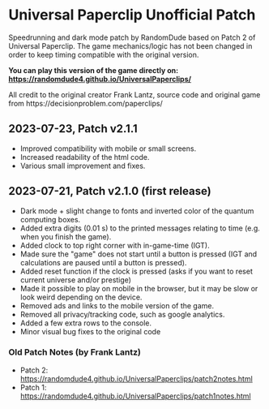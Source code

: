 # Universal Paperclip Unofficial Patch

Speedrunning and dark mode patch by RandomDude based on Patch 2 of Universal Paperclip.
The game mechanics/logic has not been changed in order to keep timing compatible with the original version.

**You can play this version of the game directly on: <https://randomdude4.github.io/UniversalPaperclips/>**

All credit to the original creator Frank Lantz, source code and original game from ht<span>tps://decisionproblem.com/paperclips/

## 2023-07-23, Patch v2.1.1

- Improved compatibility with mobile or small screens.
- Increased readability of the html code.
- Various small improvement and fixes.

## 2023-07-21, Patch v2.1.0 (first release)

- Dark mode + slight change to fonts and inverted color of the quantum computing boxes.
- Added extra digits (0.01 s) to the printed messages relating to time (e.g. when you finish the game).
- Added clock to top right corner with in-game-time (IGT).
- Made sure the "game" does not start until a button is pressed (IGT and calculations are paused until a button is pressed).
- Added reset function if the clock is pressed (asks if you want to reset current universe and/or prestige)
- Made it possible to play on mobile in the browser, but it may be slow or look weird depending on the device.
- Removed ads and links to the mobile version of the game.
- Removed all privacy/tracking code, such as google analytics.
- Added a few extra rows to the console.
- Minor visual bug fixes to the original code

### Old Patch Notes (by Frank Lantz)

- Patch 2: <https://randomdude4.github.io/UniversalPaperclips/patch2notes.html>
- Patch 1: <https://randomdude4.github.io/UniversalPaperclips/patch1notes.html>
